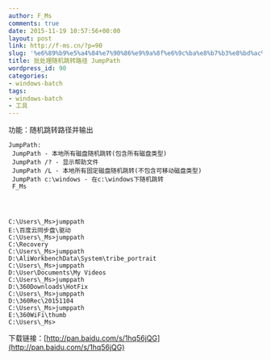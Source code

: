 ```yaml
---
author: F_Ms
comments: true
date: 2015-11-19 10:57:56+00:00
layout: post
link: http://f-ms.cn/?p=90
slug: '%e6%89%b9%e5%a4%84%e7%90%86%e9%9a%8f%e6%9c%ba%e8%b7%b3%e8%bd%ac%e8%b7%af%e5%be%84-jumppath'
title: 批处理随机跳转路径 JumpPath
wordpress_id: 90
categories:
- windows-batch
tags:
- windows-batch
- 工具
---
```


功能：随机跳转路径并输出

    
    JumpPath:
     JumpPath - 本地所有磁盘随机跳转(包含所有磁盘类型)
     JumpPath /? - 显示帮助文件
     JumpPath /L - 本地所有固定磁盘随机跳转(不包含可移动磁盘类型)
     JumpPath c:\windows - 在c:\windows下随机跳转
     F_Ms



    
    C:\Users\_Ms>jumppath
    E:\百度云同步盘\驱动
    C:\Users\_Ms>jumppath
    C:\Recovery
    C:\Users\_Ms>jumppath
    D:\AliWorkbenchData\System\tribe_portrait
    C:\Users\_Ms>jumppath
    D:\User\Documents\My Videos
    C:\Users\_Ms>jumppath
    D:\360Downloads\HotFix
    C:\Users\_Ms>jumppath
    D:\360Rec\20151104
    C:\Users\_Ms>jumppath
    E:\360WiFi\thumb
    C:\Users\_Ms>


下载链接：[http://pan.baidu.com/s/1hq56jQG](http://pan.baidu.com/s/1hq56jQG)
